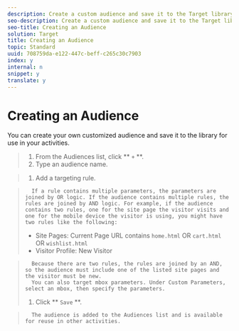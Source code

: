 ```yaml
---
description: Create a custom audience and save it to the Target library.
seo-description: Create a custom audience and save it to the Target library.
seo-title: Creating an Audience
solution: Target
title: Creating an Audience
topic: Standard
uuid: 708759da-e122-447c-beff-c265c30c7903
index: y
internal: n
snippet: y
translate: y
---
```


# Creating an Audience

You can create your own customized audience and save it to the library for use in your activities.

>1. From the Audiences list, click ** `+` **.
>1. Type an audience name.

>1. Add a targeting rule.

>       If a rule contains multiple parameters, the parameters are joined by OR logic. If the audience contains multiple rules, the rules are joined by AND logic. For example, if the audience contains two rules, one for the site page the visitor visits and one for the mobile device the visitor is using, you might have two rules like the following:
>    
>    * Site Pages: Current Page URL contains `home.html` OR `cart.html` OR `wishlist.html`
>    * Visitor Profile: New Visitor

>       Because there are two rules, the rules are joined by an AND, so the audience must include one of the listed site pages and the visitor must be new.
>       You can also target mbox parameters. Under Custom Parameters, select an mbox, then specify the parameters.
>1. Click ** `Save` **.

>       The audience is added to the Audiences list and is available for reuse in other activities.
